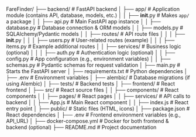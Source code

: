 FareFinder/
├── backend/ # FastAPI backend
│ ├── app/ # Application module (contains API, database, models, etc.)
│ │ ├── **init**.py # Makes `app/` a package
│ │ ├── api.py # Main FastAPI app instance
│ │ ├── database.py # Database connection & ORM models
│ │ ├── models.py # SQLAlchemy/Pydantic models
│ │ ├── routes/ # API route files
│ │ │ ├── **init**.py
│ │ │ ├── users.py # User-related routes (example)
│ │ │ ├── items.py # Example additional routes
│ │ ├── services/ # Business logic (optional)
│ │ │ ├── auth.py # Authentication logic (optional)
│ │ ├── config.py # App configuration (e.g., environment variables)
│ │ ├── schemas.py # Pydantic schemas for request validation
│ ├── main.py # Starts the FastAPI server
│ ├── requirements.txt # Python dependencies
│ ├── .env # Environment variables
│ ├── alembic/ # Database migrations (if using Alembic)
│ ├── tests/ # Backend tests
│
├── frontend/ # React frontend
│ ├── src/ # React source files
│ │ ├── components/ # React components
│ │ ├── pages/ # React pages
│ │ ├── services/ # API calls to backend
│ │ ├── App.js # Main React component
│ │ ├── index.js # React entry point
│ ├── public/ # Static files (HTML, icons)
│ ├── package.json # React dependencies
│ ├── .env # Frontend environment variables (e.g., API_URL)
│
├── docker-compose.yml # Docker for both frontend & backend (optional)
├── README.md # Project documentation
